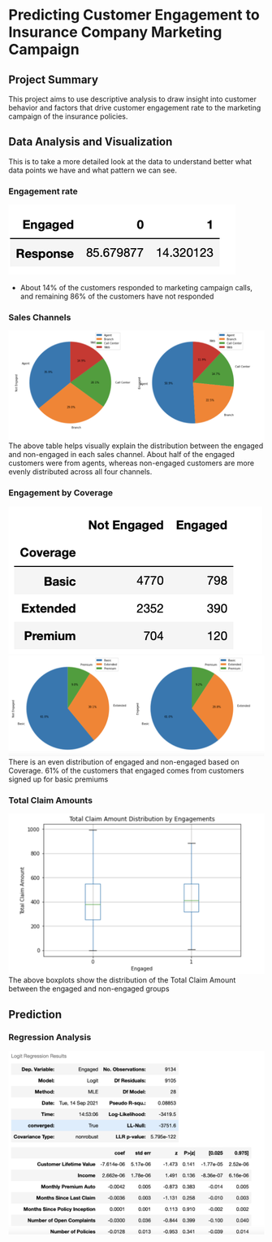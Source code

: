 # Predicting Customer Engagement to Insurance Company Marketing Campaign
## Project Summary
This project aims to use descriptive analysis to draw insight into customer behavior and factors that drive customer engagement rate to the marketing campaign of the insurance policies. 
## Data Analysis and Visualization
This is to take a more detailed look at the data to understand better what data points we have and what pattern we can see.
### Engagement rate
![engagement.png](engagement.png)
- About 14% of the customers responded to marketing campaign calls, and remaining 86% of the customers have not responded

### Sales Channels
![channels.png](channels.png)
The above table helps visually explain the distribution between the engaged and non-engaged in each sales channel. About half of the engaged customers were from agents, whereas non-engaged customers are more evenly distributed across all four channels.
### Engagement by Coverage
![engaged1.png](engaged1.png)
![engaged2.png](engaged2.png)
There is an even distribution of engaged and non-engaged based on Coverage. 61% of the customers that engaged comes from customers signed up for basic premiums 

### Total Claim Amounts
![claims.png](claims.png)
The above boxplots show the distribution of the Total Claim Amount between the engaged and non-engaged groups
## Prediction
### Regression Analysis
![regression.png](regression.png)

